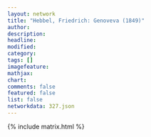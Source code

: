 ```yaml
---
layout: network
title: "Hebbel, Friedrich: Genoveva (1849)"
author:
description:
headline:
modified:
category:
tags: []
imagefeature: 
mathjax: 
chart: 
comments: false
featured: false
list: false
networkdata: 327.json
---
```

{% include matrix.html %}
